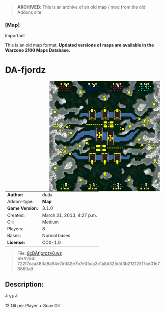 > **ARCHIVED**: This is an archive of an old map / mod from the old Addons site.

### [Map]

> [!IMPORTANT]
> This is an old map format. **Updated versions of maps are available in the Warzone 2100 Maps Database.**

# DA-fjordz

<img src="./preview.jpg" align="right" />

| | |
| - | - |
| __Author:__ | duda |
| Addon-type: | __Map__ |
| __Game Version:__ | 3.1.0 |
| Created: | March 31, 2013, 4:27 p.m. |
| Oil: | Medium |
| Players: | 8 |
| Bases: | Normal bases |
| __License:__ | CC0-1.0 |

> File: [8cDAfjordzv0.wz](https://github.com/Warzone2100/old-addons-site/raw/main/assets/81/8cDAfjordzv0.wz)  
> SHA256: 722f7caa383a8a94e7d082e7b7e05ca3c1a8d325dd3b213125f7ad01e73660a9

## Description:

4 vs 4

12 Oil per Player + Scav Oil


